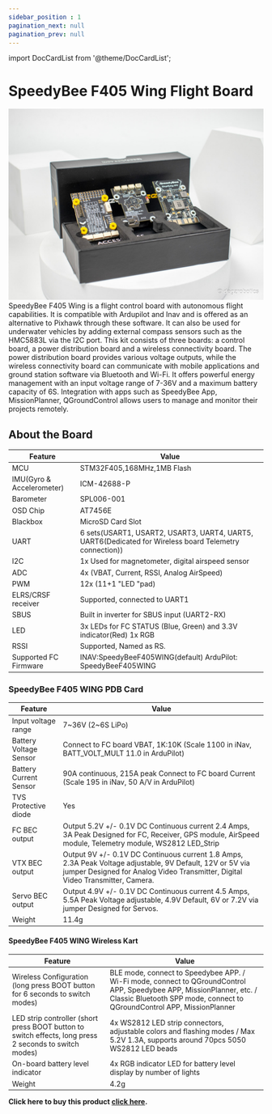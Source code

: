 ```yaml
---
sidebar_position : 1
pagination_next: null
pagination_prev: null
---
```


import DocCardList from '@theme/DocCardList';

# SpeedyBee F405 Wing Flight Board



![SpeedyBee F405 Wing Flight Card](./image/speedy-bee-3.jpg)
SpeedyBee F405 Wing is a flight control board with autonomous flight capabilities. It is compatible with Ardupilot and Inav and is offered as an alternative to Pixhawk through these software. It can also be used for underwater vehicles by adding external compass sensors such as the HMC5883L via the I2C port. This kit consists of three boards: a control board, a power distribution board and a wireless connectivity board. The power distribution board provides various voltage outputs, while the wireless connectivity board can communicate with mobile applications and ground station software via Bluetooth and Wi-Fi. It offers powerful energy management with an input voltage range of 7-36V and a maximum battery capacity of 6S. Integration with apps such as SpeedyBee App, MissionPlanner, QGroundControl allows users to manage and monitor their projects remotely.



## About the Board

| Feature | Value |
|-------------------------- |--------------------------------------------------------------------------------------------------------|
| MCU | STM32F405,168MHz,1MB Flash |
| IMU(Gyro & Accelerometer) | ICM-42688-P |
| Barometer | SPL006-001 |
| OSD Chip | AT7456E |
| Blackbox | MicroSD Card Slot |
| UART | 6 sets(USART1, USART2, USART3, UART4, UART5, UART6(Dedicated for Wireless board Telemetry connection)) |
| I2C | 1x Used for magnetometer, digital airspeed sensor |
| ADC | 4x (VBAT, Current, RSSI, Analog AirSpeed) |
| PWM | 12x (11+1 "LED "pad) |
| ELRS/CRSF receiver | Supported, connected to UART1 |
| SBUS | Built in inverter for SBUS input (UART2-RX) |
| LED | 3x LEDs for FC STATUS (Blue, Green) and 3.3V indicator(Red) 1x RGB |
| RSSI | Supported, Named as RS. |
| Supported FC Firmware | INAV:SpeedyBeeF405WING(default) ArduPilot: SpeedyBeeF405WING |

### SpeedyBee F405 WING PDB Card

| Feature | Value |
|------------------------ |-------------------------------------------------------------------------------------------------------------------------------------------------------------------------------------------- |
| Input voltage range | 7~36V (2~6S LiPo) |
| Battery Voltage Sensor | Connect to FC board VBAT, 1K:10K (Scale 1100 in iNav, BATT_VOLT_MULT 11.0 in ArduPilot) |
| Battery Current Sensor | 90A continuous, 215A peak Connect to FC board Current (Scale 195 in iNav, 50 A/V in ArduPilot) |
| TVS Protective diode | Yes |
| FC BEC output | Output 5.2V +/- 0.1V DC Continuous current 2.4 Amps, 3A Peak Designed for FC, Receiver, GPS module, AirSpeed module, Telemetry module, WS2812 LED_Strip |
| VTX BEC output | Output 9V +/- 0.1V DC Continuous current 1.8 Amps, 2.3A Peak Voltage adjustable, 9V Default, 12V or 5V via jumper Designed for Analog Video Transmitter, Digital Video Transmitter, Camera. |
| Servo BEC output | Output 4.9V +/- 0.1V DC Continuous current 4.5 Amps, 5.5A Peak Voltage adjustable, 4.9V Default, 6V or 7.2V via jumper Designed for Servos. |
| Weight | 11.4g |

#### SpeedyBee F405 WING Wireless Kart

| Feature | Value |
|-------------------------------------------------------------------------------------------------------- |--------------------------------------------------------------------------------------------------------------------------------------------------------------------------------------------------- |
| Wireless Configuration (long press BOOT button for 6 seconds to switch modes) | BLE mode, connect to Speedybee APP. / Wi-Fi mode, connect to QGroundControl APP, Speedybee APP, MissionPlanner, etc. / Classic Bluetooth SPP mode, connect to QGroundControl APP, MissionPlanner |
| LED strip controller (short press BOOT button to switch effects, long press 2 seconds to switch modes) | 4x WS2812 LED strip connectors, adjustable colors and flashing modes / Max 5.2V 1.3A, supports around 70pcs 5050 WS2812 LED beads |
| On-board battery level indicator | 4x RGB indicator LED for battery level display by number of lights |
| Weight | 4.2g|                                                                                                                                                                                              
**Click here to buy this product [click here](https://degzrobotics.com/product/speedybee-ucus-karti-seti/).** 



<DocCardList />
